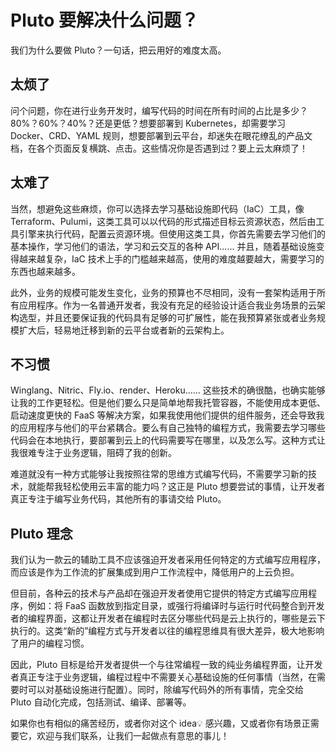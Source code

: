 # Pluto 要解决什么问题？

我们为什么要做 Pluto？一句话，把云用好的难度太高。

## 太烦了

问个问题，你在进行业务开发时，编写代码的时间在所有时间的占比是多少？80%？60%？40%？还是更低？想要部署到 Kubernetes，却需要学习 Docker、CRD、YAML 规则，想要部署到云平台，却迷失在眼花缭乱的产品文档，在各个页面反复横跳、点击。这些情况你是否遇到过？要上云太麻烦了！

## 太难了

当然，想避免这些麻烦，你可以选择去学习基础设施即代码（IaC）工具，像 Terraform、Pulumi，这类工具可以以代码的形式描述目标云资源状态，然后由工具引擎来执行代码，配置云资源环境。但使用这类工具，你首先需要去学习他们的基本操作，学习他们的语法，学习和云交互的各种 API...... 并且，随着基础设施变得越来越复杂，IaC 技术上手的门槛越来越高，使用的难度越要越大，需要学习的东西也越来越多。

此外，业务的规模可能发生变化，业务的预算也不尽相同，没有一套架构适用于所有应用程序。作为一名普通开发者，我没有充足的经验设计适合我业务场景的云架构选型，并且还要保证我的代码具有足够的可扩展性，能在我预算紧张或者业务规模扩大后，轻易地迁移到新的云平台或者新的云架构上。

## 不习惯

Winglang、Nitric、Fly.io、render、Heroku...... 这些技术的确很酷，也确实能够让我的工作更轻松。但是他们要么只是简单地帮我托管容器，不能使用成本更低、启动速度更快的 FaaS 等解决方案，如果我使用他们提供的组件服务，还会导致我的应用程序与他们的平台紧耦合。要么有自己独特的编程方式，我需要去学习哪些代码会在本地执行，要部署到云上的代码需要写在哪里，以及怎么写。这种方式让我很难专注于业务逻辑，阻碍了我的创新。

难道就没有一种方式能够让我按照往常的思维方式编写代码，不需要学习新的技术，就能帮我轻松使用云丰富的能力吗？这正是 Pluto 想要尝试的事情，让开发者真正专注于编写业务代码，其他所有的事请交给 Pluto。

## Pluto 理念

我们认为一款云的辅助工具不应该强迫开发者采用任何特定的方式编写应用程序，而应该是作为工作流的扩展集成到用户工作流程中，降低用户的上云负担。

但目前，各种云的技术与产品却在强迫开发者使用它提供的特定方式编写应用程序，例如：将 FaaS 函数放到指定目录，或强行将编译时与运行时代码整合到开发者的编程界面，这都让开发者在编程时去区分哪些代码是云上执行的，哪些是云下执行的。这类“新的”编程方式与开发者以往的编程思维具有很大差异，极大地影响了用户的编程习惯。

因此，Pluto 目标是给开发者提供一个与往常编程一致的纯业务编程界面，让开发者真正专注于业务逻辑，编程过程中不需要关心基础设施的任何事情（当然，在需要时可以对基础设施进行配置）。同时，除编写代码外的所有事情，完全交给 Pluto 自动化完成，包括测试、编译、部署等。

如果你也有相似的痛苦经历，或者你对这个 idea💡 感兴趣，又或者你有场景正需要它，欢迎与我们联系，让我们一起做点有意思的事儿！
